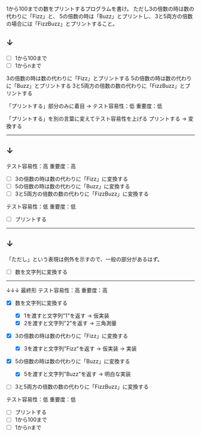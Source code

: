 1から100までの数をプリントするプログラムを書け。
ただし3の倍数の時は数の代わりに「Fizz」と、
5の倍数の時は「Buzz」とプリントし、
3と5両方の倍数の場合には「FizzBuzz」とプリントすること。

↓
--------------------------------------------------------
- [ ] 1から100まで
- [ ] 1からnまで

3の倍数の時は数の代わりに「Fizz」とプリントする
5の倍数の時は数の代わりに「Buzz」とプリントする
3と5両方の倍数の数の代わりに「FizzBuzz」とプリントする

「プリントする」部分のみに着目
-> テスト容易性：低 重要度：低

「プリントする」を別の言葉に変えてテスト容易性を上げる
プリントする -> 変換する

--------------------------------------------------------
↓
--------------------------------------------------------
テスト容易性：高 重要度：高
- [ ] 3の倍数の時は数の代わりに「Fizz」に変換する
- [ ] 5の倍数の時は数の代わりに「Buzz」に変換する
- [ ] 3と5両方の倍数の数の代わりに「FizzBuzz」に変換する

テスト容易性：低 重要度：低
- [ ] プリントする
--------------------------------------------------------
↓
--------------------------------------------------------
「ただし」という表現は例外を示すので、一般の部分があるはず。
- [ ] 数を文字列に変換する
--------------------------------------------------------

↓↓↓ 最終形
テスト容易性：高 重要度：高
- [x] 数を文字列に変換する
  - [x] 1を渡すと文字列"1"を返す -> 仮実装
  - [x] 2を渡すと文字列"2"を返す -> 三角測量

- [x] 3の倍数の時は数の代わりに「Fizz」に変換する
  - [x] 3を渡すと文字列"Fizz"を返す -> 仮実装 -> 実装

- [x] 5の倍数の時は数の代わりに「Buzz」に変換する
  - [x] 5を渡すと文字列"Buzz"を返す -> 明白な実装

- [ ] 3と5両方の倍数の数の代わりに「FizzBuzz」に変換する


テスト容易性：低 重要度：低
- [ ] プリントする
- [ ] 1から100まで
- [ ] 1からnまで